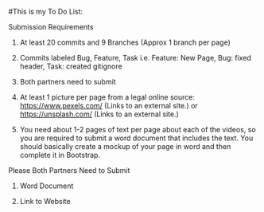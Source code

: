#This is my To Do List:

Submission Requirements

1.  At least 20 commits and 9 Branches (Approx 1 branch per page)

2.  Commits labeled Bug, Feature, Task i.e. Feature: New Page, Bug: fixed header, Task: created gitignore

3.  Both partners need to submit

4.  At least 1 picture per page from a legal online source: https://www.pexels.com/ (Links to an external site.) or https://unsplash.com/ (Links to an external site.)

5.  You need about 1-2 pages of text per page about each of the videos, so you are required to submit a word document that includes the text.  You should basically create a mockup of your page in word and then complete it in Bootstrap.

Please Both Partners Need to Submit

1.  Word Document

2.  Link to Website